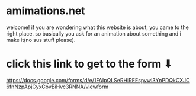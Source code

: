 # amimations.net
welcome!
if you are wondering what this website is about, you came to the right place.
so basically you ask for an animation about something and i make it(no sus stuff please).
# click this link to get to the form ⬇
https://docs.google.com/forms/d/e/1FAIpQLSeRHlREEspvwl3YnPDQkCXJC6fnNzpApjCyxCovBiHvc3RNNA/viewform
